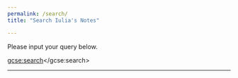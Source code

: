 ```yaml
---
permalink: /search/
title: "Search Iulia's Notes"

---
```


Please input your query below.

<script>
  (function() {
    var cx = '011456072167167815807:72u-lirt_xi';
    var gcse = document.createElement('script');
    gcse.type = 'text/javascript';
    gcse.async = true;
    gcse.src = 'https://cse.google.com/cse.js?cx=' + cx;
    var s = document.getElementsByTagName('script')[0];
    s.parentNode.insertBefore(gcse, s);
  })();
</script>
<gcse:search></gcse:search>

---

